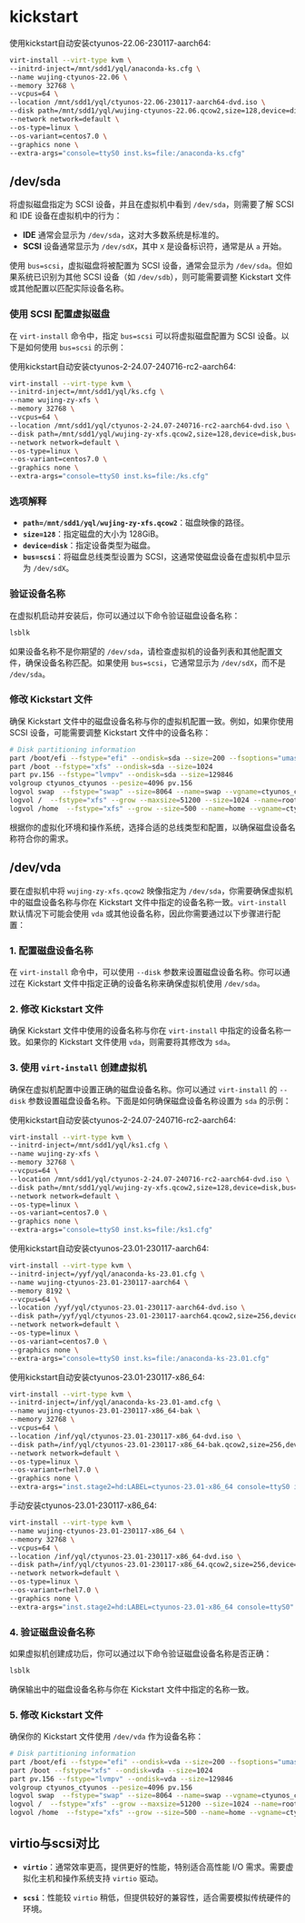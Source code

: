# kickstart

使用kickstart自动安装ctyunos-22.06-230117-aarch64:
```bash
virt-install --virt-type kvm \
--initrd-inject=/mnt/sdd1/yql/anaconda-ks.cfg \
--name wujing-ctyunos-22.06 \
--memory 32768 \
--vcpus=64 \
--location /mnt/sdd1/yql/ctyunos-22.06-230117-aarch64-dvd.iso \
--disk path=/mnt/sdd1/yql/wujing-ctyunos-22.06.qcow2,size=128,device=disk,bus=scsi \
--network network=default \
--os-type=linux \
--os-variant=centos7.0 \
--graphics none \
--extra-args="console=ttyS0 inst.ks=file:/anaconda-ks.cfg"
```

## /dev/sda

将虚拟磁盘指定为 SCSI 设备，并且在虚拟机中看到 `/dev/sda`，则需要了解 SCSI 和 IDE 设备在虚拟机中的行为：

- **IDE** 通常会显示为 `/dev/sda`，这对大多数系统是标准的。
- **SCSI** 设备通常显示为 `/dev/sdX`，其中 `X` 是设备标识符，通常是从 `a` 开始。

使用 `bus=scsi`，虚拟磁盘将被配置为 SCSI 设备，通常会显示为 `/dev/sda`。但如果系统已识别为其他 SCSI 设备（如 `/dev/sdb`），则可能需要调整 Kickstart 文件或其他配置以匹配实际设备名称。

### 使用 SCSI 配置虚拟磁盘

在 `virt-install` 命令中，指定 `bus=scsi` 可以将虚拟磁盘配置为 SCSI 设备。以下是如何使用 `bus=scsi` 的示例：

使用kickstart自动安装ctyunos-2-24.07-240716-rc2-aarch64:
```bash
virt-install --virt-type kvm \
--initrd-inject=/mnt/sdd1/yql/ks.cfg \
--name wujing-zy-xfs \
--memory 32768 \
--vcpus=64 \
--location /mnt/sdd1/yql/ctyunos-2-24.07-240716-rc2-aarch64-dvd.iso \
--disk path=/mnt/sdd1/yql/wujing-zy-xfs.qcow2,size=128,device=disk,bus=scsi \
--network network=default \
--os-type=linux \
--os-variant=centos7.0 \
--graphics none \
--extra-args="console=ttyS0 inst.ks=file:/ks.cfg"
```

### 选项解释

- **`path=/mnt/sdd1/yql/wujing-zy-xfs.qcow2`**：磁盘映像的路径。
- **`size=128`**：指定磁盘的大小为 128GiB。
- **`device=disk`**：指定设备类型为磁盘。
- **`bus=scsi`**：将磁盘总线类型设置为 SCSI，这通常使磁盘设备在虚拟机中显示为 `/dev/sdX`。

### 验证设备名称

在虚拟机启动并安装后，你可以通过以下命令验证磁盘设备名称：

```bash
lsblk
```

如果设备名称不是你期望的 `/dev/sda`，请检查虚拟机的设备列表和其他配置文件，确保设备名称匹配。如果使用 `bus=scsi`，它通常显示为 `/dev/sdX`，而不是 `/dev/sda`。

### 修改 Kickstart 文件

确保 Kickstart 文件中的磁盘设备名称与你的虚拟机配置一致。例如，如果你使用 SCSI 设备，可能需要调整 Kickstart 文件中的设备名称：

```bash
# Disk partitioning information
part /boot/efi --fstype="efi" --ondisk=sda --size=200 --fsoptions="umask=0077,shortname=winnt"
part /boot --fstype="xfs" --ondisk=sda --size=1024
part pv.156 --fstype="lvmpv" --ondisk=sda --size=129846
volgroup ctyunos_ctyunos --pesize=4096 pv.156
logvol swap  --fstype="swap" --size=8064 --name=swap --vgname=ctyunos_ctyunos
logvol /  --fstype="xfs" --grow --maxsize=51200 --size=1024 --name=root --vgname=ctyunos_ctyunos
logvol /home  --fstype="xfs" --grow --size=500 --name=home --vgname=ctyunos_ctyunos
```

根据你的虚拟化环境和操作系统，选择合适的总线类型和配置，以确保磁盘设备名称符合你的需求。

## /dev/vda

要在虚拟机中将 `wujing-zy-xfs.qcow2` 映像指定为 `/dev/sda`，你需要确保虚拟机中的磁盘设备名称与你在 Kickstart 文件中指定的设备名称一致。`virt-install` 默认情况下可能会使用 `vda` 或其他设备名称，因此你需要通过以下步骤进行配置：

### 1. 配置磁盘设备名称

在 `virt-install` 命令中，可以使用 `--disk` 参数来设置磁盘设备名称。你可以通过在 Kickstart 文件中指定正确的设备名称来确保虚拟机使用 `/dev/sda`。

### 2. 修改 Kickstart 文件

确保 Kickstart 文件中使用的设备名称与你在 `virt-install` 中指定的设备名称一致。如果你的 Kickstart 文件使用 `vda`，则需要将其修改为 `sda`。

### 3. 使用 `virt-install` 创建虚拟机

确保在虚拟机配置中设置正确的磁盘设备名称。你可以通过 `virt-install` 的 `--disk` 参数设置磁盘设备名称。下面是如何确保磁盘设备名称设置为 `sda` 的示例：

使用kickstart自动安装ctyunos-2-24.07-240716-rc2-aarch64:

```bash
virt-install --virt-type kvm \
--initrd-inject=/mnt/sdd1/yql/ks1.cfg \
--name wujing-zy-xfs \
--memory 32768 \
--vcpus=64 \
--location /mnt/sdd1/yql/ctyunos-2-24.07-240716-rc2-aarch64-dvd.iso \
--disk path=/mnt/sdd1/yql/wujing-zy-xfs.qcow2,size=128,device=disk,bus=virtio \
--network network=default \
--os-type=linux \
--os-variant=centos7.0 \
--graphics none \
--extra-args="console=ttyS0 inst.ks=file:/ks1.cfg"
```

使用kickstart自动安装ctyunos-23.01-230117-aarch64:
```bash
virt-install --virt-type kvm \
--initrd-inject=/yyf/yql/anaconda-ks-23.01.cfg \
--name wujing-ctyunos-23.01-230117-aarch64 \
--memory 8192 \
--vcpus=64 \
--location /yyf/yql/ctyunos-23.01-230117-aarch64-dvd.iso \
--disk path=/yyf/yql/ctyunos-23.01-230117-aarch64.qcow2,size=256,device=disk,bus=virtio \
--network network=default \
--os-type=linux \
--os-variant=centos7.0 \
--graphics none \
--extra-args="console=ttyS0 inst.ks=file:/anaconda-ks-23.01.cfg"
```

使用kickstart自动安装ctyunos-23.01-230117-x86_64:

```bash
virt-install --virt-type kvm \
--initrd-inject=/inf/yql/anaconda-ks-23.01-amd.cfg \
--name wujing-ctyunos-23.01-230117-x86_64-bak \
--memory 32768 \
--vcpus=64 \
--location /inf/yql/ctyunos-23.01-230117-x86_64-dvd.iso \
--disk path=/inf/yql/ctyunos-23.01-230117-x86_64-bak.qcow2,size=256,device=disk,bus=virtio \
--network network=default \
--os-type=linux \
--os-variant=rhel7.0 \
--graphics none \
--extra-args="inst.stage2=hd:LABEL=ctyunos-23.01-x86_64 console=ttyS0 inst.ks=file:/anaconda-ks-23.01-amd.cfg"
```

手动安装ctyunos-23.01-230117-x86_64:
```bash
virt-install --virt-type kvm \
--name wujing-ctyunos-23.01-230117-x86_64 \
--memory 32768 \
--vcpus=64 \
--location /inf/yql/ctyunos-23.01-230117-x86_64-dvd.iso \
--disk path=/inf/yql/ctyunos-23.01-230117-x86_64.qcow2,size=256,device=disk,bus=virtio  \
--network network=default \
--os-type=linux \
--os-variant=rhel7.0 \
--graphics none \
--extra-args="inst.stage2=hd:LABEL=ctyunos-23.01-x86_64 console=ttyS0"
```

### 4. 验证磁盘设备名称

如果虚拟机创建成功后，你可以通过以下命令验证磁盘设备名称是否正确：

```bash
lsblk
```

确保输出中的磁盘设备名称与你在 Kickstart 文件中指定的名称一致。

### 5. 修改 Kickstart 文件

确保你的 Kickstart 文件使用 `/dev/vda` 作为设备名称：

```bash
# Disk partitioning information
part /boot/efi --fstype="efi" --ondisk=vda --size=200 --fsoptions="umask=0077,shortname=winnt"
part /boot --fstype="xfs" --ondisk=vda --size=1024
part pv.156 --fstype="lvmpv" --ondisk=vda --size=129846
volgroup ctyunos_ctyunos --pesize=4096 pv.156
logvol swap  --fstype="swap" --size=8064 --name=swap --vgname=ctyunos_ctyunos
logvol /  --fstype="xfs" --grow --maxsize=51200 --size=1024 --name=root --vgname=ctyunos_ctyunos
logvol /home  --fstype="xfs" --grow --size=500 --name=home --vgname=ctyunos_ctyunos
```

## virtio与scsi对比

- **`virtio`**：通常效率更高，提供更好的性能，特别适合高性能 I/O 需求。需要虚拟化主机和操作系统支持 `virtio` 驱动。

- **`scsi`**：性能较 `virtio` 稍低，但提供较好的兼容性，适合需要模拟传统硬件的环境。
